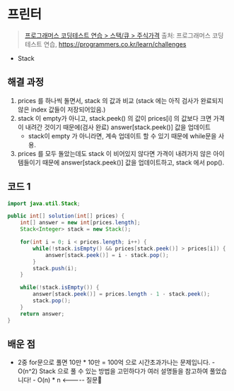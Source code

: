 # 프린터

> [프로그래머스 코딩테스트 연습 > 스택/큐 > 주식가격](https://programmers.co.kr/learn/courses/30/lessons/42584)
> 출처: 프로그래머스 코딩 테스트 연습, https://programmers.co.kr/learn/challenges

- Stack

## 해결 과정

1. prices 를 하나씩 돌면서, stack 의 값과 비교
   (stack 에는 아직 검사가 완료되지 않은 index 값들이 저장되어있음.)
2. stack 이 empty가 아니고, stack.peek() 의 값이 prices[i] 의 값보다 크면 가격이 내려간 것이기 때문에(검사 완료) answer[stack.peek()] 값을 업데이트
   - stack이 empty 가 아니라면, 계속 업데이트 할 수 있기 때문에 while문을 사용.
3. prices 를 모두 돌았는데도 stack 이 비어있지 않다면 가격이 내려가지 않은 아이템들이기 때문에
   answer[stack.peek()] 값을 업데이트하고, stack 에서 pop().

## 코드 1

```java
import java.util.Stack;

public int[] solution(int[] prices) {
    int[] answer = new int[prices.length];
    Stack<Integer> stack = new Stack();

    for(int i = 0; i < prices.length; i++) {
        while(!stack.isEmpty() && prices[stack.peek()] > prices[i]) {
            answer[stack.peek()] = i - stack.pop();
        }
        stack.push(i);
    }

    while(!stack.isEmpty()) {
        answer[stack.peek()] = prices.length - 1 - stack.peek();
        stack.pop();
    }
    return answer;
}
```

## 배운 점

- 2중 for문으로 풀면 10만 \* 10만 = 100억 으로 시간초과가나는 문제입니다. - O(n^2)
  Stack 으로 풀 수 있는 방법을 고민하다가 여러 설명들을 참고하여 풀었습니다! - O(n) \* n <----- 질문🙋
